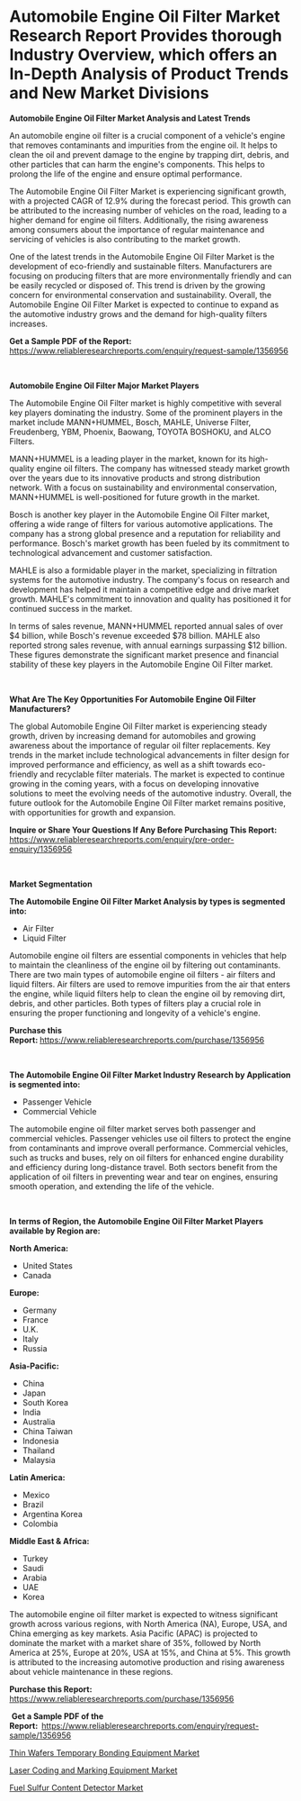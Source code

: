 <p><h1>Automobile Engine Oil Filter Market Research Report Provides thorough Industry Overview, which offers an In-Depth Analysis of Product Trends and New Market Divisions</h1></p><p><strong>Automobile Engine Oil Filter Market Analysis and Latest Trends</strong></p>
<p><p>An automobile engine oil filter is a crucial component of a vehicle's engine that removes contaminants and impurities from the engine oil. It helps to clean the oil and prevent damage to the engine by trapping dirt, debris, and other particles that can harm the engine's components. This helps to prolong the life of the engine and ensure optimal performance.</p><p>The Automobile Engine Oil Filter Market is experiencing significant growth, with a projected CAGR of 12.9% during the forecast period. This growth can be attributed to the increasing number of vehicles on the road, leading to a higher demand for engine oil filters. Additionally, the rising awareness among consumers about the importance of regular maintenance and servicing of vehicles is also contributing to the market growth.</p><p>One of the latest trends in the Automobile Engine Oil Filter Market is the development of eco-friendly and sustainable filters. Manufacturers are focusing on producing filters that are more environmentally friendly and can be easily recycled or disposed of. This trend is driven by the growing concern for environmental conservation and sustainability. Overall, the Automobile Engine Oil Filter Market is expected to continue to expand as the automotive industry grows and the demand for high-quality filters increases.</p></p>
<p><strong>Get a Sample PDF of the Report:&nbsp;</strong> <a href="https://www.reliableresearchreports.com/enquiry/request-sample/1356956">https://www.reliableresearchreports.com/enquiry/request-sample/1356956</a></p>
<p>&nbsp;</p>
<p><strong>Automobile Engine Oil Filter Major Market Players</strong></p>
<p><p>The Automobile Engine Oil Filter market is highly competitive with several key players dominating the industry. Some of the prominent players in the market include MANN+HUMMEL, Bosch, MAHLE, Universe Filter, Freudenberg, YBM, Phoenix, Baowang, TOYOTA BOSHOKU, and ALCO Filters. </p><p>MANN+HUMMEL is a leading player in the market, known for its high-quality engine oil filters. The company has witnessed steady market growth over the years due to its innovative products and strong distribution network. With a focus on sustainability and environmental conservation, MANN+HUMMEL is well-positioned for future growth in the market.</p><p>Bosch is another key player in the Automobile Engine Oil Filter market, offering a wide range of filters for various automotive applications. The company has a strong global presence and a reputation for reliability and performance. Bosch's market growth has been fueled by its commitment to technological advancement and customer satisfaction.</p><p>MAHLE is also a formidable player in the market, specializing in filtration systems for the automotive industry. The company's focus on research and development has helped it maintain a competitive edge and drive market growth. MAHLE's commitment to innovation and quality has positioned it for continued success in the market.</p><p>In terms of sales revenue, MANN+HUMMEL reported annual sales of over $4 billion, while Bosch's revenue exceeded $78 billion. MAHLE also reported strong sales revenue, with annual earnings surpassing $12 billion. These figures demonstrate the significant market presence and financial stability of these key players in the Automobile Engine Oil Filter market.</p></p>
<p>&nbsp;</p>
<p><strong>What Are The Key Opportunities For Automobile Engine Oil Filter Manufacturers?</strong></p>
<p><p>The global Automobile Engine Oil Filter market is experiencing steady growth, driven by increasing demand for automobiles and growing awareness about the importance of regular oil filter replacements. Key trends in the market include technological advancements in filter design for improved performance and efficiency, as well as a shift towards eco-friendly and recyclable filter materials. The market is expected to continue growing in the coming years, with a focus on developing innovative solutions to meet the evolving needs of the automotive industry. Overall, the future outlook for the Automobile Engine Oil Filter market remains positive, with opportunities for growth and expansion.</p></p>
<p><strong>Inquire or Share Your Questions If Any Before Purchasing This Report:</strong> <a href="https://www.reliableresearchreports.com/enquiry/pre-order-enquiry/1356956">https://www.reliableresearchreports.com/enquiry/pre-order-enquiry/1356956</a></p>
<p>&nbsp;</p>
<p><strong>Market Segmentation</strong></p>
<p><strong>The Automobile Engine Oil Filter Market Analysis by types is segmented into:</strong></p>
<p><ul><li>Air Filter</li><li>Liquid Filter</li></ul></p>
<p><p>Automobile engine oil filters are essential components in vehicles that help to maintain the cleanliness of the engine oil by filtering out contaminants. There are two main types of automobile engine oil filters - air filters and liquid filters. Air filters are used to remove impurities from the air that enters the engine, while liquid filters help to clean the engine oil by removing dirt, debris, and other particles. Both types of filters play a crucial role in ensuring the proper functioning and longevity of a vehicle's engine.</p></p>
<p><strong>Purchase this Report:&nbsp;</strong><a href="https://www.reliableresearchreports.com/purchase/1356956">https://www.reliableresearchreports.com/purchase/1356956</a></p>
<p>&nbsp;</p>
<p><strong>The Automobile Engine Oil Filter Market Industry Research by Application is segmented into:</strong></p>
<p><ul><li>Passenger Vehicle</li><li>Commercial Vehicle</li></ul></p>
<p><p>The automobile engine oil filter market serves both passenger and commercial vehicles. Passenger vehicles use oil filters to protect the engine from contaminants and improve overall performance. Commercial vehicles, such as trucks and buses, rely on oil filters for enhanced engine durability and efficiency during long-distance travel. Both sectors benefit from the application of oil filters in preventing wear and tear on engines, ensuring smooth operation, and extending the life of the vehicle.</p></p>
<p>&nbsp;</p>
<p><strong>In terms of Region, the Automobile Engine Oil Filter Market Players available by Region are:</strong></p>
<p>
    <p> <strong> North America: </strong>
        <ul>
            <li>United States</li>
            <li>Canada</li>
        </ul>
        </p> 
    <p> <strong> Europe: </strong>
        <ul>
            <li>Germany</li>
            <li>France</li>
            <li>U.K.</li>
            <li>Italy</li>
            <li>Russia</li>
        </ul>
        </p> 
    <p> <strong> Asia-Pacific: </strong>
        <ul>
            <li>China</li>
            <li>Japan</li>
            <li>South Korea</li>
            <li>India</li>
            <li>Australia</li>
            <li>China Taiwan</li>
            <li>Indonesia</li>
            <li>Thailand</li>
            <li>Malaysia</li>
        </ul>
        </p> 
    <p> <strong> Latin America: </strong>
        <ul>
            <li>Mexico</li>
            <li>Brazil</li>
            <li>Argentina Korea</li>
            <li>Colombia</li>
        </ul>
        </p> 
    <p> <strong> Middle East & Africa: </strong>
        <ul>
            <li>Turkey</li>
            <li>Saudi</li>
            <li>Arabia</li>
            <li>UAE</li>
            <li>Korea</li>
        </ul>
    </p>
    </p>
<p><p>The automobile engine oil filter market is expected to witness significant growth across various regions, with North America (NA), Europe, USA, and China emerging as key markets. Asia Pacific (APAC) is projected to dominate the market with a market share of 35%, followed by North America at 25%, Europe at 20%, USA at 15%, and China at 5%. This growth is attributed to the increasing automotive production and rising awareness about vehicle maintenance in these regions.</p></p>
<p><strong>Purchase this Report: </strong><a href="https://www.reliableresearchreports.com/purchase/1356956">https://www.reliableresearchreports.com/purchase/1356956</a></p>
<p>&nbsp;<strong>Get a Sample PDF of the Report:&nbsp;&nbsp;</strong><a href="https://www.reliableresearchreports.com/enquiry/request-sample/1356956">https://www.reliableresearchreports.com/enquiry/request-sample/1356956</a></p>
<p><strong></strong></p>
<p><p><a href="https://view.publitas.com/reportprime-1/global-thin-wafers-temporary-bonding-equipment-market-size-and-market-trends-insights-and-projections-from-2023-to-2030/">Thin Wafers Temporary Bonding Equipment Market</a></p><p><a href="https://view.publitas.com/reportprime-1/laser-coding-and-marking-equipment-market-with-the-goal-of-estimating-the-market-size-and-future-growth-potential-of-various-market-segments-based-on-component-applications-end-user-and-region/">Laser Coding and Marking Equipment Market</a></p><p><a href="https://view.publitas.com/reportprime-1/fuel-sulfur-content-detector-market-size-focuses-on-market-dynamics-in-depth-analysis-and-future-projections-of-its-market-forecasted-for-period-from-2023-to-2030/">Fuel Sulfur Content Detector Market</a></p></p>